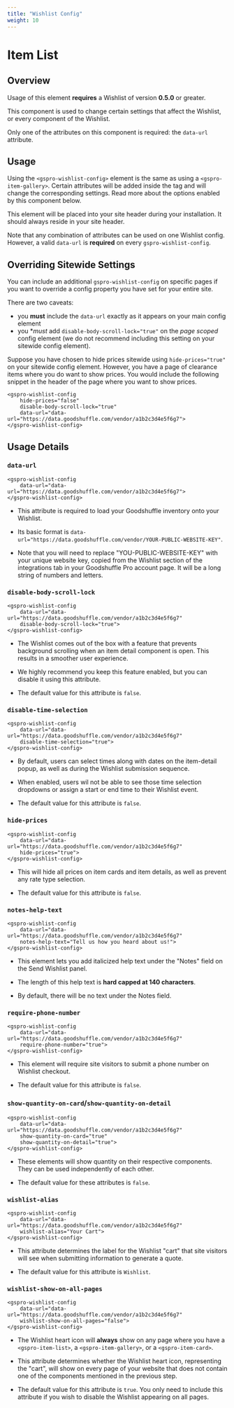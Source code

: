 ```yaml
---
title: "Wishlist Config"
weight: 10
---
```


# Item List

## Overview

Usage of this element **requires** a Wishlist of version **0.5.0** or greater.

This component is used to change certain settings that affect the Wishlist, or every component of the Wishlist.

Only one of the attributes on this component is required: the `data-url` attribute.

## Usage

Using the `<gspro-wishlist-config>` element is the same as using a `<gspro-item-gallery>`. Certain attributes will be
added inside the tag and will change the corresponding settings. Read more about the options enabled by this component
below.

This element will be placed into your site header during your installation. It should always reside in your site header.

Note that any combination of attributes can be used on one Wishlist config. However, a valid `data-url` is **required**
on every `gspro-wishlist-config`.

## Overriding Sitewide Settings

You can include an additional `gspro-wishlist-config` on specific pages if you want to override a config property you have set for your entire site.

There are two caveats: 
* you **must** include the `data-url` exactly as it appears on your main config element
* you **must* add `disable-body-scroll-lock="true"` on the *page scoped* config element (we do not recommend including this setting on your sitewide config element).

Suppose you have chosen to hide prices sitewide using `hide-prices="true"` on your sitewide config element.
However, you have a page of clearance items where you do want to show prices.
You would include the following snippet in the header of the page where you want to show prices.

```
<gspro-wishlist-config
    hide-prices="false"
    disable-body-scroll-lock="true"
    data-url="data-url="https://data.goodshuffle.com/vendor/a1b2c3d4e5f6g7">
</gspro-wishlist-config>
```

## Usage Details

### **`data-url`**

```
<gspro-wishlist-config 
    data-url="data-url="https://data.goodshuffle.com/vendor/a1b2c3d4e5f6g7">
</gspro-wishlist-config>
```

* This attribute is required to load your Goodshuffle inventory onto your Wishlist.

* Its basic format is `data-url="https://data.goodshuffle.com/vendor/YOUR-PUBLIC-WEBSITE-KEY"`.

* Note that you will need to replace "YOU-PUBLIC-WEBSITE-KEY" with your unique website key, copied from the Wishlist
  section of the integrations tab in your Goodshuffle Pro account page. It will be a long string of numbers and letters.

### **`disable-body-scroll-lock`**

```
<gspro-wishlist-config 
    data-url="data-url="https://data.goodshuffle.com/vendor/a1b2c3d4e5f6g7"
    disable-body-scroll-lock="true">
</gspro-wishlist-config>
```

* The Wishlist comes out of the box with a feature that prevents background scrolling when an item detail component is
  open. This results in a smoother user experience.

* We highly recommend you keep this feature enabled, but you can disable it using this attribute.

* The default value for this attribute is `false`.

### **`disable-time-selection`**

```
<gspro-wishlist-config 
    data-url="data-url="https://data.goodshuffle.com/vendor/a1b2c3d4e5f6g7"
    disable-time-selection="true">
</gspro-wishlist-config>
```

* By default, users can select times along with dates on the item-detail popup, as well as during the Wishlist
  submission sequence.

* When enabled, users wil not be able to see those time selection dropdowns or assign a start or end time to their
  Wishlist event.

* The default value for this attribute is `false`.

### **`hide-prices`**

```
<gspro-wishlist-config 
    data-url="data-url="https://data.goodshuffle.com/vendor/a1b2c3d4e5f6g7"
    hide-prices="true">
</gspro-wishlist-config>
```

* This will hide all prices on item cards and item details, as well as prevent any rate type selection.

* The default value for this attribute is `false`.

### **`notes-help-text`**

```
<gspro-wishlist-config 
    data-url="data-url="https://data.goodshuffle.com/vendor/a1b2c3d4e5f6g7"
    notes-help-text="Tell us how you heard about us!">
</gspro-wishlist-config>
```

* This element lets you add italicized help text under the "Notes" field on the Send Wishlist panel.

* The length of this help text is **hard capped at 140 characters**. 

* By default, there will be no text under the Notes field.

### **`require-phone-number`**

```
<gspro-wishlist-config 
    data-url="data-url="https://data.goodshuffle.com/vendor/a1b2c3d4e5f6g7"
    require-phone-number="true">
</gspro-wishlist-config>
```

* This element will require site visitors to submit a phone number on Wishlist checkout.

* The default value for this attribute is `false`.

### **`show-quantity-on-card`/`show-quantity-on-detail`**

```
<gspro-wishlist-config 
    data-url="data-url="https://data.goodshuffle.com/vendor/a1b2c3d4e5f6g7"
    show-quantity-on-card="true"
    show-quantity-on-detail="true">
</gspro-wishlist-config>
```

* These elements will show quantity on their respective components. They can be used independently of each other.

* The default value for these attributes is `false`.

### **`wishlist-alias`**

```
<gspro-wishlist-config 
    data-url="data-url="https://data.goodshuffle.com/vendor/a1b2c3d4e5f6g7"
    wishlist-alias="Your Cart">
</gspro-wishlist-config>
```

* This attribute determines the label for the Wishlist "cart" that site visitors will see when submitting information to
  generate a quote.

* The default value for this attribute is `Wishlist`.

### **`wishlist-show-on-all-pages`**

```
<gspro-wishlist-config 
    data-url="data-url="https://data.goodshuffle.com/vendor/a1b2c3d4e5f6g7"
    wishlist-show-on-all-pages="false">
</gspro-wishlist-config>
```

* The Wishlist heart icon will **always** show on any page where you have a `<gspro-item-list>`,
  a `<gspro-item-gallery>`, or a `<gspro-item-card>`.

* This attribute determines whether the Wishlist heart icon, representing the "cart", will show on every page of your
  website that does not contain one of the components mentioned in the previous step.

* The default value for this attribute is `true`. You only need to include this attribute if you wish to disable the
  Wishlist appearing on all pages.

